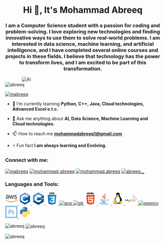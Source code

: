 
<h1 align="center">Hi 👋, It's Mohammad Abreeq</h1>
<h3 align="center">I am a Computer Science student with a passion for coding and problem-solving. I love exploring new technologies and finding innovative ways to use them to solve real-world problems. I am interested in data science, machine learning, and artificial intelligence, and I have completed several online courses and projects in these fields. I believe that technology has the power to transform lives, and I am excited to be part of this transformation.</h3>
<img align="right" alt="AI" width="450" src="https://i.pinimg.com/originals/55/f7/1f/55f71f9eda83c8695aa139fd32569b10.gif">
<p align="left"> <img src="https://komarev.com/ghpvc/?username=abreeq&label=Profile%20views&color=0e75b6&style=flat" alt="abreeq" /> </p>

<p align="left"> <a href="https://twitter.com/mabreeq" target="blank"><img src="https://img.shields.io/twitter/follow/mabreeq?logo=twitter&style=for-the-badge" alt="mabreeq" /></a> </p>

- 🌱 I’m currently learning **Python, C++, Java, Cloud technologies, Advanced Excel e.t.c.**

- 💬 Ask me anything about **AI, Data Science, Machine Learning and Cloud technologies.**

- 📫 How to reach me **mohammadabreeq1@gmail.com**

- ⚡ Fun fact **I am always learning and Evolving.**

<h3 align="left">Connect with me:</h3>
<p align="left">
<a href="https://twitter.com/mabreeq" target="blank"><img align="center" src="https://raw.githubusercontent.com/rahuldkjain/github-profile-readme-generator/master/src/images/icons/Social/twitter.svg" alt="mabreeq" height="30" width="40" /></a>
<a href="https://linkedin.com/in/mohammad-abreeq" target="blank"><img align="center" src="https://raw.githubusercontent.com/rahuldkjain/github-profile-readme-generator/master/src/images/icons/Social/linked-in-alt.svg" alt="mohammad-abreeq" height="30" width="40" /></a>
<a href="https://fb.com/mohammad.abreeq" target="blank"><img align="center" src="https://raw.githubusercontent.com/rahuldkjain/github-profile-readme-generator/master/src/images/icons/Social/facebook.svg" alt="mohammad.abreeq" height="30" width="40" /></a>
<a href="https://instagram.com/abreeq__" target="blank"><img align="center" src="https://raw.githubusercontent.com/rahuldkjain/github-profile-readme-generator/master/src/images/icons/Social/instagram.svg" alt="abreeq__" height="30" width="40" /></a>
</p>

<h3 align="left">Languages and Tools:</h3>
<p align="left"> <a href="https://aws.amazon.com" target="_blank" rel="noreferrer"> <img src="https://raw.githubusercontent.com/devicons/devicon/master/icons/amazonwebservices/amazonwebservices-original-wordmark.svg" alt="aws" width="40" height="40"/> </a> <a href="https://www.cprogramming.com/" target="_blank" rel="noreferrer"> <img src="https://raw.githubusercontent.com/devicons/devicon/master/icons/c/c-original.svg" alt="c" width="40" height="40"/> </a> <a href="https://www.w3schools.com/cpp/" target="_blank" rel="noreferrer"> <img src="https://raw.githubusercontent.com/devicons/devicon/master/icons/cplusplus/cplusplus-original.svg" alt="cplusplus" width="40" height="40"/> </a> <a href="https://www.w3schools.com/css/" target="_blank" rel="noreferrer"> <img src="https://raw.githubusercontent.com/devicons/devicon/master/icons/css3/css3-original-wordmark.svg" alt="css3" width="40" height="40"/> </a> <a href="https://cloud.google.com" target="_blank" rel="noreferrer"> <img src="https://www.vectorlogo.zone/logos/google_cloud/google_cloud-icon.svg" alt="gcp" width="40" height="40"/> </a> <a href="https://git-scm.com/" target="_blank" rel="noreferrer"> <img src="https://www.vectorlogo.zone/logos/git-scm/git-scm-icon.svg" alt="git" width="40" height="40"/> </a> <a href="https://www.w3.org/html/" target="_blank" rel="noreferrer"> <img src="https://raw.githubusercontent.com/devicons/devicon/master/icons/html5/html5-original-wordmark.svg" alt="html5" width="40" height="40"/> </a> <a href="https://www.java.com" target="_blank" rel="noreferrer"> <img src="https://raw.githubusercontent.com/devicons/devicon/master/icons/java/java-original.svg" alt="java" width="40" height="40"/> </a> <a href="https://www.linux.org/" target="_blank" rel="noreferrer"> <img src="https://raw.githubusercontent.com/devicons/devicon/master/icons/linux/linux-original.svg" alt="linux" width="40" height="40"/> </a> <a href="https://www.mysql.com/" target="_blank" rel="noreferrer"> <img src="https://raw.githubusercontent.com/devicons/devicon/master/icons/mysql/mysql-original-wordmark.svg" alt="mysql" width="40" height="40"/> </a> <a href="https://opencv.org/" target="_blank" rel="noreferrer"> <img src="https://www.vectorlogo.zone/logos/opencv/opencv-icon.svg" alt="opencv" width="40" height="40"/> </a> <a href="https://www.photoshop.com/en" target="_blank" rel="noreferrer"> <img src="https://raw.githubusercontent.com/devicons/devicon/master/icons/photoshop/photoshop-line.svg" alt="photoshop" width="40" height="40"/> </a> <a href="https://www.python.org" target="_blank" rel="noreferrer"> <img src="https://raw.githubusercontent.com/devicons/devicon/master/icons/python/python-original.svg" alt="python" width="40" height="40"/> </a> </p>

<p><img align="left" src="https://github-readme-stats.vercel.app/api/top-langs?username=abreeq&show_icons=true&locale=en&layout=compact" alt="abreeq" /></p>

<p>&nbsp;<img align="center" src="https://github-readme-stats.vercel.app/api?username=abreeq&show_icons=true&locale=en" alt="abreeq" /></p>

<p><img align="center" src="https://github-readme-streak-stats.herokuapp.com/?user=abreeq&" alt="abreeq" /></p>
